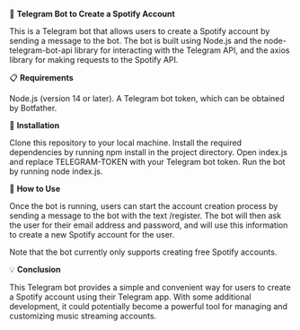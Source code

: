 🤖 **Telegram Bot to Create a Spotify Account**

This is a Telegram bot that allows users to create a Spotify account by sending a message to the bot. The bot is built using Node.js and the node-telegram-bot-api library for interacting with the Telegram API, and the axios library for making requests to the Spotify API.

📋 **Requirements**

Node.js (version 14 or later).
A Telegram bot token, which can be obtained by Botfather.

🚀 **Installation**

Clone this repository to your local machine.
Install the required dependencies by running npm install in the project directory.
Open index.js and replace TELEGRAM-TOKEN with your Telegram bot token.
Run the bot by running node index.js.

💬 **How to Use**

Once the bot is running, users can start the account creation process by sending a message to the bot with the text /register. The bot will then ask the user for their email address and password, and will use this information to create a new Spotify account for the user.

Note that the bot currently only supports creating free Spotify accounts.

💡 **Conclusion**

This Telegram bot provides a simple and convenient way for users to create a Spotify account using their Telegram app. With some additional development, it could potentially become a powerful tool for managing and customizing music streaming accounts.

